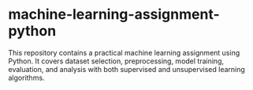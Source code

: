 # machine-learning-assignment-python
This repository contains a practical machine learning assignment using Python. It covers dataset selection, preprocessing, model training, evaluation, and analysis with both supervised and unsupervised learning algorithms.
